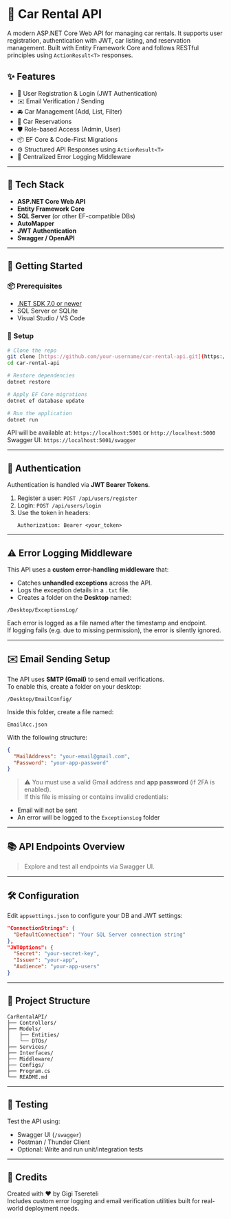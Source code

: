 # 🚗 Car Rental API

A modern ASP.NET Core Web API for managing car rentals. It supports user registration, authentication with JWT, car listing, and reservation management. Built with Entity Framework Core and follows RESTful principles using `ActionResult<T>` responses.

## ✨ Features

- 🔐 User Registration & Login (JWT Authentication)
- ✉️ Email Verification / Sending
- 🚘 Car Management (Add, List, Filter)
- 📅 Car Reservations
- 🛡️ Role-based Access (Admin, User)
- 📦 EF Core & Code-First Migrations
- ⚙️ Structured API Responses using `ActionResult<T>`
- 🧯 Centralized Error Logging Middleware

---

## 🧱 Tech Stack

- **ASP.NET Core Web API**
- **Entity Framework Core**
- **SQL Server** (or other EF-compatible DBs)
- **AutoMapper**
- **JWT Authentication**
- **Swagger / OpenAPI**

---

## 🚀 Getting Started

### 📦 Prerequisites

- [.NET SDK 7.0 or newer](https://dotnet.microsoft.com/)
- SQL Server or SQLite
- Visual Studio / VS Code

### 🔧 Setup

```bash
# Clone the repo
git clone [https://github.com/your-username/car-rental-api.git](https://github.com/tseretelii/CarRental.git)
cd car-rental-api

# Restore dependencies
dotnet restore

# Apply EF Core migrations
dotnet ef database update

# Run the application
dotnet run
```

API will be available at: `https://localhost:5001` or `http://localhost:5000`  
Swagger UI: `https://localhost:5001/swagger`

---

## 🔐 Authentication

Authentication is handled via **JWT Bearer Tokens**.

1. Register a user: `POST /api/users/register`
2. Login: `POST /api/users/login`
3. Use the token in headers:
   ```
   Authorization: Bearer <your_token>
   ```

---

## ⚠️ Error Logging Middleware

This API uses a **custom error-handling middleware** that:
- Catches **unhandled exceptions** across the API.
- Logs the exception details in a `.txt` file.
- Creates a folder on the **Desktop** named:

```
/Desktop/ExceptionsLog/
```

Each error is logged as a file named after the timestamp and endpoint.  
If logging fails (e.g. due to missing permission), the error is silently ignored.

---

## ✉️ Email Sending Setup

The API uses **SMTP (Gmail)** to send email verifications.  
To enable this, create a folder on your desktop:

```
/Desktop/EmailConfig/
```

Inside this folder, create a file named:

```
EmailAcc.json
```

With the following structure:

```json
{
  "MailAddress": "your-email@gmail.com",
  "Password": "your-app-password"
}
```

> ⚠️ You must use a valid Gmail address and **app password** (if 2FA is enabled).  
> If this file is missing or contains invalid credentials:
- Email will not be sent
- An error will be logged to the `ExceptionsLog` folder

---

## 📚 API Endpoints Overview

> Explore and test all endpoints via Swagger UI.

---

## 🛠 Configuration

Edit `appsettings.json` to configure your DB and JWT settings:

```json
"ConnectionStrings": {
  "DefaultConnection": "Your SQL Server connection string"
},
"JWTOptions": {
  "Secret": "your-secret-key",
  "Issuer": "your-app",
  "Audience": "your-app-users"
}
```

---

## 📂 Project Structure

```
CarRentalAPI/
├── Controllers/
├── Models/
│   ├── Entities/
│   └── DTOs/
├── Services/
├── Interfaces/
├── Middleware/
├── Configs/
├── Program.cs
└── README.md
```

---

## 🧪 Testing

Test the API using:

- Swagger UI (`/swagger`)
- Postman / Thunder Client
- Optional: Write and run unit/integration tests

---

## 🙌 Credits

Created with ❤️ by Gigi Tsereteli  
Includes custom error logging and email verification utilities built for real-world deployment needs.
```
